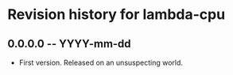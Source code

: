 # Revision history for lambda-cpu

## 0.0.0.0 -- YYYY-mm-dd

* First version. Released on an unsuspecting world.
